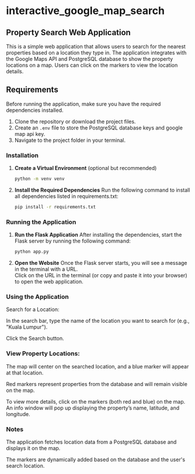 # interactive_google_map_search 

## Property Search Web Application

This is a simple web application that allows users to search for the nearest properties based on a location they type in. The application integrates with the Google Maps API and PostgreSQL database to show the property locations on a map. Users can click on the markers to view the location details.

## Requirements

Before running the application, make sure you have the required dependencies installed.

1. Clone the repository or download the project files.
2. Create an `.env` file to store the PostgreSQL database keys and google map api key. 
3. Navigate to the project folder in your terminal.

### Installation

1. **Create a Virtual Environment** (optional but recommended)
   ```bash
   python -m venv venv

2. **Install the Required Dependencies**
    Run the following command to install all dependencies listed in requirements.txt:
    ```bash
    pip install -r requirements.txt

### Running the Application

1. **Run the Flask Application**
    After installing the dependencies, start the Flask server by running the following command:
    ```bash
    python app.py

2. **Open the Website**
    Once the Flask server starts, you will see a message in the terminal with a URL.  
    Click on the URL in the terminal (or copy and paste it into your browser) to open the web application.

### Using the Application
Search for a Location:

In the search bar, type the name of the location you want to search for (e.g., "Kuala Lumpur").

Click the Search button.

### View Property Locations:

The map will center on the searched location, and a blue marker will appear at that location.

Red markers represent properties from the database and will remain visible on the map.

To view more details, click on the markers (both red and blue) on the map. An info window will pop up displaying the property’s name, latitude, and longitude.

### Notes
The application fetches location data from a PostgreSQL database and displays it on the map.

The markers are dynamically added based on the database and the user's search location.
